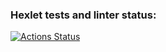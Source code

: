 ### Hexlet tests and linter status:
[![Actions Status](https://github.com/hiff0/layout-designer-project-lvl1/workflows/hexlet-check/badge.svg)](https://github.com/hiff0/layout-designer-project-lvl1/actions)